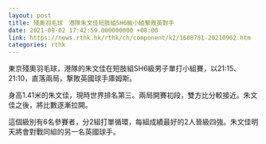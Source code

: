 ```yaml
---
layout: post
title: 殘奧羽毛球　港隊朱文佳短肢組SH6級小組擊敗英對手
date: 2021-09-02 17:42:59.000000000 +08:00
link: https://news.rthk.hk/rthk/ch/component/k2/1608781-20210902.htm
categories: rthk
---
```


東京殘奧羽毛球，港隊的朱文佳在短肢組SH6級男子單打小組賽，以21:15、21:10，直落兩局，撃敗英國球手庫姆斯。

身高1.41米的朱文佳，現時世界排名第三。兩局開賽初段，雙方比分較接近。朱文佳之後，將比數逐漸拉開。

這個級別有6名參賽者，分2組打單循環，每組成績最好的2人晉級四強。朱文佳明天將會對戰同組的另一名英國球手。
